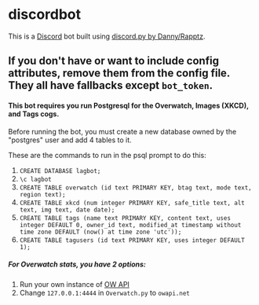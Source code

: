# discordbot

This is a [Discord](https://discordapp.com) bot built using [discord.py by Danny/Rapptz](https://github.com/rapptz/discord.py).

If you don't have or want to include config attributes, remove them from the config file. They all have fallbacks except `bot_token`.
---

#### This bot requires you run Postgresql for the Overwatch, Images (XKCD), and Tags cogs.

Before running the bot, you must create a new database owned by the "postgres" user and add 4 tables to it.

These are the commands to run in the psql prompt to do this:

1. `CREATE DATABASE lagbot;`
2. `\c lagbot`
3. `CREATE TABLE overwatch (id text PRIMARY KEY, btag text, mode text, region text);`
4. `CREATE TABLE xkcd (num integer PRIMARY KEY, safe_title text, alt text, img text, date date);`
5. `CREATE TABLE tags (name text PRIMARY KEY, content text, uses integer DEFAULT 0, owner_id text, modified_at timestamp without time zone DEFAULT (now() at time zone 'utc'));`
6. `CREATE TABLE tagusers (id text PRIMARY KEY, uses integer DEFAULT 1);`

##### For Overwatch stats, you have 2 options:

1. Run your own instance of [OW API](https://github.com/sundwarf/owapi)
2. Change `127.0.0.1:4444` in `Overwatch.py` to `owapi.net`
